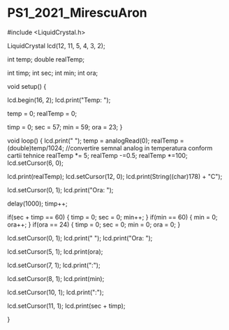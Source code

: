 # PS1_2021_MirescuAron
#include <LiquidCrystal.h>

LiquidCrystal lcd(12, 11, 5, 4, 3, 2);

int temp;
double realTemp;

int timp;
int sec;
int min;
int ora;

void setup() {

  lcd.begin(16, 2);
  lcd.print("Temp: ");
  
  temp = 0;
  realTemp = 0;
  
  timp = 0;
  sec = 57;
  min = 59;
  ora = 23;
}

void loop() {
  lcd.print("                ");
  temp = analogRead(0);
  realTemp = (double)temp/1024; //convertire semnal analog in temperatura conform cartii tehnice
  realTemp *= 5;
  realTemp -=0.5;
  realTemp *=100;
  lcd.setCursor(6, 0);
  
  lcd.print(realTemp);
  lcd.setCursor(12, 0);
  lcd.print(String((char)178) + "C");
  
  lcd.setCursor(0, 1);
  lcd.print("Ora: ");
  
  delay(1000);
  timp++;
  
  if(sec + timp == 60)
  {
    timp = 0;
    sec = 0;
    min++;
  }
  if(min == 60)
  {
   min = 0;
   ora++;
  }
  if(ora == 24)
  {
    timp = 0;
  	sec = 0;
    min = 0;
    ora = 0;
  }
  
  
  lcd.setCursor(0, 1);
  lcd.print("                ");
  lcd.print("Ora: ");
  
  lcd.setCursor(5, 1);
  lcd.print(ora);
  
  lcd.setCursor(7, 1);
  lcd.print(":");
  
  lcd.setCursor(8, 1);
  lcd.print(min);
  
  lcd.setCursor(10, 1);
  lcd.print(":");
  
  lcd.setCursor(11, 1);
  lcd.print(sec + timp);

}
